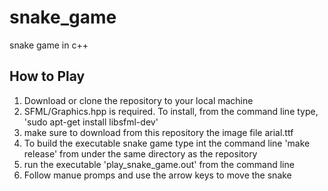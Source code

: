 # snake_game
snake game in c++

## How to Play
1.  Download or clone the repository to your local machine
2.  SFML/Graphics.hpp is required. To install, from the command line type, 'sudo apt-get install libsfml-dev'
3.  make sure to download from this repository the image file arial.ttf
4.  To build the executable snake game type int the command line 'make release' from under the same directory as the repository
5.  run the executable 'play_snake_game.out' from the command line
6.  Follow manue promps and use the arrow keys to move the snake
